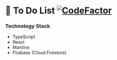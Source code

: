 # 🔐 To Do List [![CodeFactor](https://www.codefactor.io/repository/github/srgnevmer/todo-list/badge/main)](https://www.codefactor.io/repository/github/srgnevmer/todo-list/overview/main)

### Technology Stack

- TypeScript
- React
- Mantine
- Firabase (Cloud Firestore)
